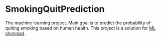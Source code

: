 # SmokingQuitPrediction
The machine learning project. Main goal is to predict the probability of quiting smoking based on human health.
This project is a solution for [ML olympiad](https://www.kaggle.com/competitions/ml-olympiad-smoking).
